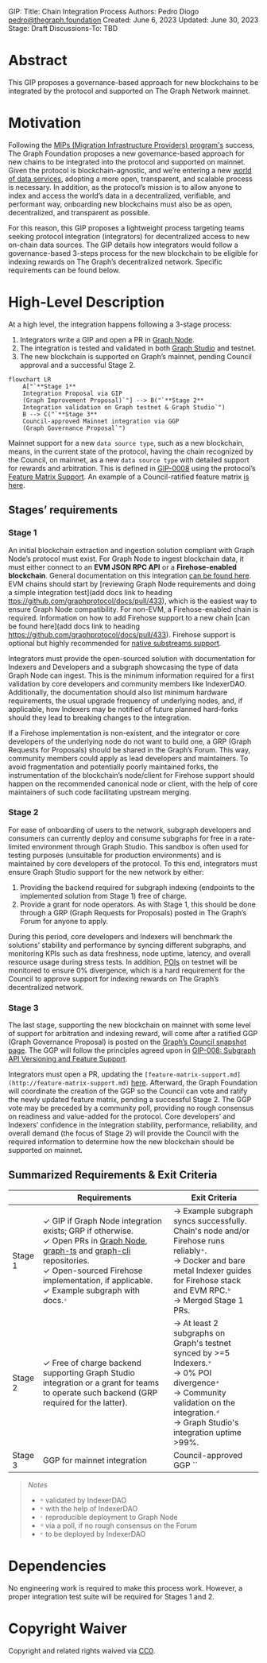 GIP: <The number of this GIP. To be assigned by editors.>
Title: Chain Integration Process
Authors: Pedro Diogo <pedro@thegraph.foundation>
Created: June 6, 2023
Updated: June 30, 2023
Stage: Draft
Discussions-To: TBD

# Abstract

This GIP proposes a  governance-based approach for new blockchains to be integrated by the protocol and supported on The Graph Network mainnet.

# Motivation

Following the [MIPs (Migration Infrastructure Providers) program's](https://thegraph.com/migration-incentive-program/) success, The Graph Foundation proposes a new governance-based approach for new chains to be integrated into the protocol and supported on mainnet. Given the protocol is blockchain-agnostic, and we’re entering a new [world of data services](https://forum.thegraph.com/t/gip-0042-a-world-of-data-services/3761), adopting a more open, transparent, and scalable process is necessary. In addition, as the protocol’s mission is to allow anyone to index and access the world’s data in a decentralized, verifiable, and performant way, onboarding new blockchains must also be as open, decentralized, and transparent as possible. 

For this reason, this GIP proposes a lightweight process targeting teams seeking protocol integration (integrators) for decentralized access to new on-chain data sources. The GIP details how integrators would follow a governance-based 3-steps process for the new blockchain to be eligible for indexing rewards on The Graph’s decentralized network. Specific requirements can be found below. 

# High-Level Description

At a high level, the integration happens following a 3-stage process:

1. Integrators write a GIP and open a PR in [Graph Node](https://github.com/graphprotocol/graph-node).
2. The integration is tested and validated in both [Graph Studio](https://thegraph.com/studio/) and testnet.
3. The new blockchain is supported on Graph’s mainnet, pending Council approval and a successful Stage 2.

```mermaid
flowchart LR
    A["`**Stage 1**
    Integration Proposal via GIP
    (Graph Improvement Proposal)`"] --> B("`**Stage 2** 
    Integration validation on Graph testnet & Graph Studio`")
    B --> C("`**Stage 3**
    Council-approved Mainnet integration via GGP
    (Graph Governance Proposal`")
```

Mainnet support for a new `data source type`, such as a new blockchain, means, in the current state of the protocol, having the chain recognized by the Council, on mainnet, as a new `data source type` with detailed support for rewards and arbitration. This is defined in [GIP-0008](https://snapshot.org/#/council.graphprotocol.eth/proposal/0xbdd884654a393620a7e8665b4289201b7542c3ee62becfad133e951b0c408444) using the protocol’s [Feature Matrix Support](https://github.com/graphprotocol/indexer/blob/main/docs/feature-support-matrix.md). An example of a Council-ratified feature matrix [is here](https://snapshot.org/#/council.graphprotocol.eth/proposal/0xd40fe605ecc3d0faca07d6c8d85a3f0d66106ef9e206aa57397de776f0a76a2c). 

## Stages’ requirements

### Stage 1

An initial blockchain extraction and ingestion solution compliant with Graph Node’s protocol must exist. For Graph Node to ingest blockchain data, it must either connect to an **EVM JSON RPC API** or a **Firehose-enabled blockchain**. General documentation on this integration [can be found here](https://github.com/graphprotocol/docs/pull/433). EVM chains should start by [reviewing Graph Node requirements and doing a simple integration test](add docs link to heading [ttps://github.com/graphprotocol/docs/pull/433](https://github.com/graphprotocol/docs/pull/433)), which is the easiest way to ensure Graph Node compatibility. For non-EVM, a Firehose-enabled chain is required. Information on how to add Firehose support to a new chain [can be found here](add docs link to heading https://github.com/graphprotocol/docs/pull/433). Firehose support is optional but highly recommended for [native substreams support](https://thegraph.com/docs/en/substreams/README/). 

Integrators must provide the open-sourced solution with documentation for Indexers and Developers and a subgraph showcasing the type of data Graph Node can ingest. This is the minimum information required for a first validation by core developers and community members like IndexerDAO. Additionally,  the documentation should also list minimum hardware requirements, the usual upgrade frequency of underlying nodes, and, if applicable, how Indexers may be notified of future planned hard-forks should they lead to breaking changes to the integration. 

If a Firehose implementation is non-existent, and the integrator or core developers of the underlying node do not want to build one, a GRP (Graph Requests for Proposals) should be shared in the Graph’s Forum. This way, community members could apply as lead developers and maintainers. To avoid fragmentation and potentially poorly maintained forks, the instrumentation of the blockchain’s node/client for Firehose support should happen on the recommended canonical node or client, with the help of core maintainers of such code facilitating upstream merging. 

### Stage 2

For ease of onboarding of users to the network, subgraph developers and consumers can currently deploy and consume subgraphs for free in a rate-limited environment through Graph Studio. This sandbox is often used for testing purposes (unsuitable for production environments) and is maintained by core developers of the protocol. To this end, integrators must ensure Graph Studio support for the new network by either:

1. Providing the backend required for subgraph indexing (endpoints to the implemented solution from Stage 1) free of charge.
2. Provide a grant for node operators. As with Stage 1, this should be done through a GRP (Graph Requests for Proposals) posted in The Graph’s Forum for anyone to apply. 

During this period, core developers and Indexers will benchmark the solutions’ stability and performance by syncing different subgraphs, and monitoring KPIs such as data freshness, node uptime, latency, and overall resource usage during stress tests. In addition, [POIs](https://thegraph.com/docs/en/network/indexing/#what-is-a-proof-of-indexing-poi) on testnet will be monitored to ensure 0% divergence, which is a hard requirement for the Council to approve support for indexing rewards on The Graph’s decentralized network.

### Stage 3

The last stage, supporting the new blockchain on mainnet with some level of support for arbitration and indexing reward, will come after a ratified GGP (Graph Governance Proposal) is posted on the [Graph’s Council snapshot page](https://snapshot.org/#/council.graphprotocol.eth). The GGP will follow the principles agreed upon in [GIP-008: Subgraph API Versioning and Feature Support](https://github.com/graphprotocol/graph-improvement-proposals/blob/main/gips/0008-subgraph-api-versioning-and-feature-support.md). 

Integrators must open a PR, updating the `[feature-matrix-support.md](http://feature-matrix-support.md)` [here](https://github.com/graphprotocol/indexer/blob/main/docs/feature-support-matrix.md). Afterward, the Graph Foundation will coordinate the creation of the GGP so the Council can vote and ratify the newly updated feature matrix, pending a successful Stage 2. The GGP vote may be preceded by a community poll, providing no rough consensus on readiness and value-added for the protocol. Core developers’ and Indexers’ confidence in the integration stability, performance, reliability, and overall demand (the focus of Stage 2) will provide the Council with the required information to determine how the new blockchain should be supported on mainnet.

## Summarized Requirements & Exit Criteria

| | Requirements | Exit Criteria |
| --- | --- | --- |
| Stage 1 |✓ GIP if Graph Node integration exists; GRP if otherwise.<br>✓ Open PRs in [Graph Node](https://github.com/graphprotocol/graph-node), [graph-ts](https://github.com/graphprotocol/graph-tooling/tree/main/packages/ts) and [graph-cli](https://github.com/graphprotocol/graph-tooling/tree/main/packages/cli) repositories.<br>✓ Open-sourced Firehose implementation, if applicable.<br>✓ Example subgraph with docs.`ᶜ` |→ Example subgraph syncs successfully.<br>Chain's node and/or Firehose runs reliably`ᵃ`.<br>→ Docker and bare metal Indexer guides for Firehose stack and EVM RPC.`ᵇ`<br>→ Merged Stage 1 PRs. |
| Stage 2 |✓ Free of charge backend supporting Graph Studio integration or a grant for teams to operate such backend (GRP required for the latter).| → At least 2 subgraphs on Graph's testnet synced by >=5 Indexers.`ᵉ` <br>→ 0% POI divergence`ᵃ`<br>→ Community validation on the integration.`ᵈ`<br>→ Graph Studio's integration uptime >99%.<br> |
| Stage 3  | GGP for mainnet integration | Council-approved GGP `` |

> _Notes_
> - `ᵃ` validated by IndexerDAO
> - `ᵇ` with the help of IndexerDAO
> - `ᶜ` reproducible deployment to Graph Node
> - `ᵈ` via a poll, if no rough consensus on the Forum
> - `ᵉ` to be deployed by IndexerDAO


# Dependencies

No engineering work is required to make this process work. However, a proper integration test suite will be required for Stages 1 and 2.

# Copyright Waiver

Copyright and related rights waived via [CC0](https://creativecommons.org/publicdomain/zero/1.0/).